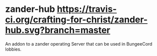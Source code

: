 # zander-hub https://travis-ci.org/crafting-for-christ/zander-hub.svg?branch=master
An addon to a zander operating Server that can be used in BungeeCord lobbies.
